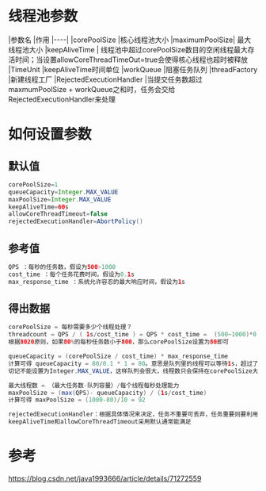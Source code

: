 # 线程池参数

|参数名	|作用
|----|
|corePoolSize	|核心线程池大小
|maximumPoolSize|	最大线程池大小
|keepAliveTime	| 线程池中超过corePoolSize数目的空闲线程最大存活时间；当设置allowCoreThreadTimeOut=true会使得核心线程也超时被释放
|TimeUnit	|keepAliveTime时间单位
|workQueue	|阻塞任务队列
|threadFactory	|新建线程工厂
|RejectedExecutionHandler	|当提交任务数超过maxmumPoolSize + workQueue之和时，任务会交给RejectedExecutionHandler来处理

# 如何设置参数
## 默认值

```java
corePoolSize=1
queueCapacity=Integer.MAX_VALUE
maxPoolSize=Integer.MAX_VALUE
keepAliveTime=60s
allowCoreThreadTimeout=false
rejectedExecutionHandler=AbortPolicy()
```
## 参考值

```java
QPS ：每秒的任务数，假设为500~1000
cost_time ：每个任务花费时间，假设为0.1s
max_response_time ：系统允许容忍的最大响应时间，假设为1s
```

## 得出数据
```java
corePoolSize = 每秒需要多少个线程处理？
threadcount = QPS / ( 1s/cost_time ) = QPS * cost_time =  (500~1000)*0.1 = 50~100 个线程。corePoolSize设置应该大于50
根据8020原则，如果80%的每秒任务数小于800，那么corePoolSize设置为80即可

queueCapacity = (corePoolSize / cost_time) * max_response_time
计算可得 queueCapacity = 80/0.1 * 1 = 80。意思是队列里的线程可以等待1s，超过了的需要新开线程来执行
切记不能设置为Integer.MAX_VALUE，这样队列会很大，线程数只会保持在corePoolSize大小，当任务陡增时，不能新开线程来执行，响应时间会随之陡增。

最大线程数 = （最大任务数-队列容量）/每个线程每秒处理能力
maxPoolSize = (max(QPS)- queueCapacity) / (1s/cost_time)
计算可得 maxPoolSize = (1000-80)/10 = 92

rejectedExecutionHandler：根据具体情况来决定，任务不重要可丢弃，任务重要则要利用一些缓冲机制来处理
keepAliveTime和allowCoreThreadTimeout采用默认通常能满足
```

# 参考

https://blog.csdn.net/java1993666/article/details/71272559
